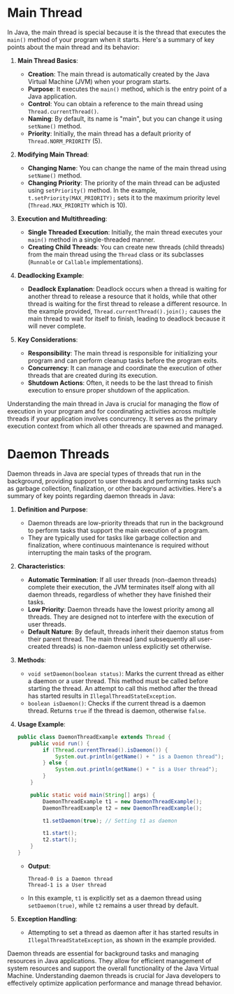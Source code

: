 # Main Thread

In Java, the main thread is special because it is the thread that executes the `main()` method of your program when it starts. Here's a summary of key points about the main thread and its behavior:

1. **Main Thread Basics**:

   - **Creation**: The main thread is automatically created by the Java Virtual Machine (JVM) when your program starts.
   - **Purpose**: It executes the `main()` method, which is the entry point of a Java application.
   - **Control**: You can obtain a reference to the main thread using `Thread.currentThread()`.
   - **Naming**: By default, its name is "main", but you can change it using `setName()` method.
   - **Priority**: Initially, the main thread has a default priority of `Thread.NORM_PRIORITY` (5).

2. **Modifying Main Thread**:

   - **Changing Name**: You can change the name of the main thread using `setName()` method.
   - **Changing Priority**: The priority of the main thread can be adjusted using `setPriority()` method. In the example, `t.setPriority(MAX_PRIORITY);` sets it to the maximum priority level (`Thread.MAX_PRIORITY` which is 10).

3. **Execution and Multithreading**:

   - **Single Threaded Execution**: Initially, the main thread executes your `main()` method in a single-threaded manner.
   - **Creating Child Threads**: You can create new threads (child threads) from the main thread using the `Thread` class or its subclasses (`Runnable` or `Callable` implementations).

4. **Deadlocking Example**:

   - **Deadlock Explanation**: Deadlock occurs when a thread is waiting for another thread to release a resource that it holds, while that other thread is waiting for the first thread to release a different resource. In the example provided, `Thread.currentThread().join();` causes the main thread to wait for itself to finish, leading to deadlock because it will never complete.

5. **Key Considerations**:
   - **Responsibility**: The main thread is responsible for initializing your program and can perform cleanup tasks before the program exits.
   - **Concurrency**: It can manage and coordinate the execution of other threads that are created during its execution.
   - **Shutdown Actions**: Often, it needs to be the last thread to finish execution to ensure proper shutdown of the application.

Understanding the main thread in Java is crucial for managing the flow of execution in your program and for coordinating activities across multiple threads if your application involves concurrency. It serves as the primary execution context from which all other threads are spawned and managed.

# Daemon Threads

Daemon threads in Java are special types of threads that run in the background, providing support to user threads and performing tasks such as garbage collection, finalization, or other background activities. Here's a summary of key points regarding daemon threads in Java:

1. **Definition and Purpose**:

   - Daemon threads are low-priority threads that run in the background to perform tasks that support the main execution of a program.
   - They are typically used for tasks like garbage collection and finalization, where continuous maintenance is required without interrupting the main tasks of the program.

2. **Characteristics**:

   - **Automatic Termination**: If all user threads (non-daemon threads) complete their execution, the JVM terminates itself along with all daemon threads, regardless of whether they have finished their tasks.
   - **Low Priority**: Daemon threads have the lowest priority among all threads. They are designed not to interfere with the execution of user threads.
   - **Default Nature**: By default, threads inherit their daemon status from their parent thread. The main thread (and subsequently all user-created threads) is non-daemon unless explicitly set otherwise.

3. **Methods**:

   - `void setDaemon(boolean status)`: Marks the current thread as either a daemon or a user thread. This method must be called before starting the thread. An attempt to call this method after the thread has started results in `IllegalThreadStateException`.
   - `boolean isDaemon()`: Checks if the current thread is a daemon thread. Returns `true` if the thread is daemon, otherwise `false`.

4. **Usage Example**:

   ```java
   public class DaemonThreadExample extends Thread {
       public void run() {
           if (Thread.currentThread().isDaemon()) {
               System.out.println(getName() + " is a Daemon thread");
           } else {
               System.out.println(getName() + " is a User thread");
           }
       }

       public static void main(String[] args) {
           DaemonThreadExample t1 = new DaemonThreadExample();
           DaemonThreadExample t2 = new DaemonThreadExample();

           t1.setDaemon(true); // Setting t1 as daemon

           t1.start();
           t2.start();
       }
   }
   ```

   - **Output**:
     ```
     Thread-0 is a Daemon thread
     Thread-1 is a User thread
     ```
   - In this example, `t1` is explicitly set as a daemon thread using `setDaemon(true)`, while `t2` remains a user thread by default.

5. **Exception Handling**:
   - Attempting to set a thread as daemon after it has started results in `IllegalThreadStateException`, as shown in the example provided.

Daemon threads are essential for background tasks and managing resources in Java applications. They allow for efficient management of system resources and support the overall functionality of the Java Virtual Machine. Understanding daemon threads is crucial for Java developers to effectively optimize application performance and manage thread behavior.
